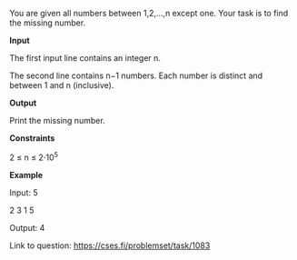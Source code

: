 You are given all numbers between 1,2,…,n except one. Your task is to find the missing number.

**Input**

The first input line contains an integer n.

The second line contains n−1 numbers. Each number is distinct and between 1 and n (inclusive).

**Output**

Print the missing number.

**Constraints**

2 ≤ n ≤ 2⋅10<sup>5</sup>

**Example**

Input:
5

2 3 1 5

Output:
4

Link to question: https://cses.fi/problemset/task/1083